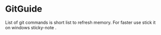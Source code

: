 # GitGuide
List of git commands is short list to refresh memory.
For faster use stick it on windows sticky-note .
